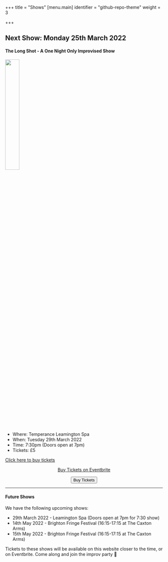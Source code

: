 +++
title = "Shows"
[menu.main]
identifier = "github-repo-theme"
weight = 3

+++
## Next Show: Monday 25th March 2022

#### The Long Shot - A One Night Only Improvised Show

<img src="https://www.leamprov.com/ono.jpeg" width=30%>

* Where: Temperance Leamington Spa
* When: Tuesday 29th March 2022
* Time: 7:30pm (Doors open at 7pm)
* Tickets: £5

<!-- Buy ticket button below which is a 'live' button --> <!-- Noscript content for added SEO -->
<noscript><a href="https://www.eventbrite.co.uk/e/leamprov-the-elephant-in-the-room-an-improvised-comedy-show-tickets-224273617427" rel="noopener noreferrer" target="_blank">Click here to buy tickets</a></noscript>
<!-- You can customise this button any way you like -->
<center>

<!-- Noscript content for added SEO -->
<noscript><a href="https://www.eventbrite.co.uk/e/leamprov-the-long-shot-tickets-317155148587" rel="noopener noreferrer" target="_blank">Buy Tickets on Eventbrite</a></noscript>
<!-- You can customise this button any way you like -->
<button id="eventbrite-widget-modal-trigger-317155148587" type="button">Buy Tickets</button>

<script src="https://www.eventbrite.co.uk/static/widgets/eb_widgets.js"></script>

<script type="text/javascript">
    var exampleCallback = function() {
        console.log('Order complete!');
    };

    window.EBWidgets.createWidget({
        widgetType: 'checkout',
        eventId: '317155148587',
        modal: true,
        modalTriggerElementId: 'eventbrite-widget-modal-trigger-317155148587',
        onOrderComplete: exampleCallback
    });
</script>
***
    
</center>

#### Future Shows

We have the following upcoming shows:

* 29th March 2022 - Leamington Spa (Doors open at 7pm for 7:30 show)
* 14th May 2022 - Brighton Fringe Festival (16:15-17:15 at The Caxton Arms)
* 15th May 2022 - Brighton Fringe Festival (16:15-17:15 at The Caxton Arms)

Tickets to these shows will be available on this website closer to the time, or on Eventbrite. Come along and join the improv party 🎉
